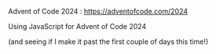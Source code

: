 Advent of Code 2024 : https://adventofcode.com/2024

Using JavaScript for Advent of Code 2024

(and seeing if I make it past the first couple of days this time!)
